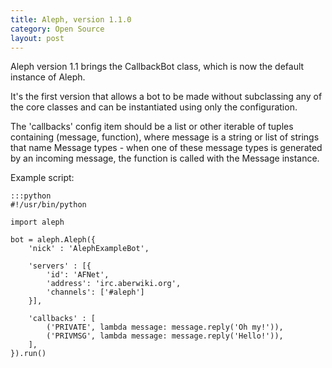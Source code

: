```yaml
---
title: Aleph, version 1.1.0
category: Open Source
layout: post
---
```


Aleph version 1.1 brings the CallbackBot class, which is now the default instance of Aleph.

It's the first version that allows a bot to be made without subclassing any of the core classes and can be instantiated using only the configuration.

The 'callbacks' config item should be a list or other iterable of tuples containing (message, function), where message is a string or list of strings that name Message types - when one of these message types is generated by an incoming message, the function is called with the Message instance.

Example script:

    :::python
    #!/usr/bin/python

    import aleph

    bot = aleph.Aleph({
        'nick' : 'AlephExampleBot',

        'servers' : [{
            'id': 'AFNet',
            'address': 'irc.aberwiki.org',
            'channels': ['#aleph']
        }],

        'callbacks' : [
            ('PRIVATE', lambda message: message.reply('Oh my!')),
            ('PRIVMSG', lambda message: message.reply('Hello!')),
        ],
    }).run()
